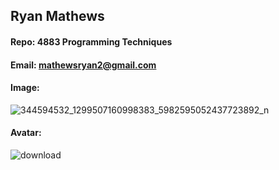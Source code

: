 ## Ryan Mathews
#### Repo: 4883 Programming Techniques
#### Email: mathewsryan2@gmail.com
#### Image:
![344594532_1299507160998383_5982595052437723892_n](https://github.com/RyanM13/3013-Algorithms/assets/115082882/05ec5799-742f-4c4e-8991-6289ff091270)

#### Avatar:
![download](https://github.com/RyanM13/3013-Algorithms/assets/115082882/d12c3b8b-18a7-4756-a74d-349c1aa2d0a9)
